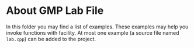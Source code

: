 # About GMP Lab File

In this folder you may find a list of examples. These examples may help you invoke functions with facility.
At most one example (a source file named `lab.cpp`) can be added to the project.


